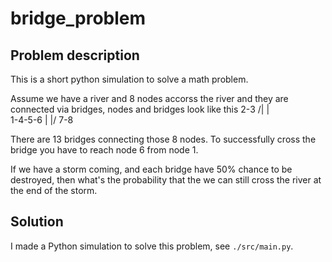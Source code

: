 # bridge_problem

## Problem description

This is a short python simulation to solve a math problem.

Assume we have a river and 8 nodes accorss the river and they are connected via bridges, nodes and bridges look like this
  2-3
 /| |\
1-4-5-6
 \| |/
  7-8
  
There are 13 bridges connecting those 8 nodes. To successfully cross the bridge you have to reach node 6 from node 1.

If we have a storm coming, and each bridge have 50% chance to be destroyed, then what's the probability that the we can still cross the river at the end of the storm.

## Solution

I made a Python simulation to solve this problem, see `./src/main.py`.




